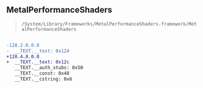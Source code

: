 ## MetalPerformanceShaders

> `/System/Library/Frameworks/MetalPerformanceShaders.framework/MetalPerformanceShaders`

```diff

-128.2.0.0.0
-  __TEXT.__text: 0x124
+128.4.8.0.0
+  __TEXT.__text: 0x12c
   __TEXT.__auth_stubs: 0x50
   __TEXT.__const: 0x48
   __TEXT.__cstring: 0x6

```
